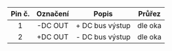 | **Pin č.** | **Označení** | **Popis** | **Průřez** |
| :---: | :---: | :---: | :---: |
| 1 | -DC OUT | + DC bus výstup | dle oka |
| 2 | +DC OUT | - DC bus výstup | dle oka |
